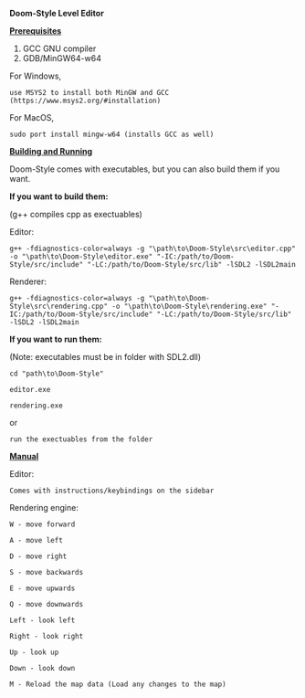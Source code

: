 **Doom-Style Level Editor**


<ins>**Prerequisites**</ins>
1. GCC GNU compiler
2. GDB/MinGW64-w64

For Windows,

    use MSYS2 to install both MinGW and GCC (https://www.msys2.org/#installation)

For MacOS, 

    sudo port install mingw-w64 (installs GCC as well)

<ins>**Building and Running**</ins>

Doom-Style comes with executables, but you can also build them if you want.

**If you want to build them:**

(g++ compiles cpp as exectuables)

Editor:

    g++ -fdiagnostics-color=always -g "\path\to\Doom-Style\src\editor.cpp" -o "\path\to\Doom-Style\editor.exe" "-IC:/path/to/Doom-Style/src/include" "-LC:/path/to/Doom-Style/src/lib" -lSDL2 -lSDL2main

Renderer:

    g++ -fdiagnostics-color=always -g "\path\to\Doom-Style\src\rendering.cpp" -o "\path\to\Doom-Style\rendering.exe" "-IC:/path/to/Doom-Style/src/include" "-LC:/path/to/Doom-Style/src/lib" -lSDL2 -lSDL2main

**If you want to run them:**

  (Note: executables must be in folder with SDL2.dll)
  
    cd "path\to\Doom-Style"

    editor.exe

    rendering.exe


or


    run the exectuables from the folder


<ins>**Manual**</ins>

  Editor:
  
    Comes with instructions/keybindings on the sidebar

  Rendering engine:
    
    W - move forward
    
    A - move left
    
    D - move right
    
    S - move backwards
    
    E - move upwards
    
    Q - move downwards
    
    Left - look left
    
    Right - look right
    
    Up - look up
    
    Down - look down
    
    M - Reload the map data (Load any changes to the map)

